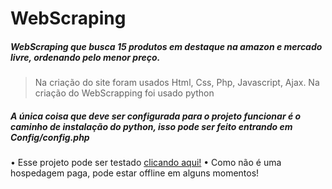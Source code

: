 # WebScraping 

##### WebScraping que busca 15 produtos em destaque na amazon e mercado livre, ordenando pelo menor preço.

> Na criação do site foram usados Html, Css, Php, Javascript, Ajax.
> Na criação do WebScrapping foi usado python

##### A única coisa que deve ser configurada para o projeto funcionar é o caminho de instalação do python, isso pode ser feito entrando em Config/config.php

 • Esse projeto pode ser testado [clicando aqui!](https://projetow.tk:53619/mloram/)
• Como não é uma hospedagem paga, pode estar offline em alguns momentos!
